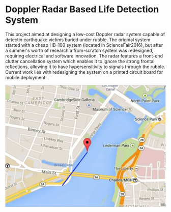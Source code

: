 # Doppler Radar Based Life Detection System

This project aimed at designing a low-cost Doppler radar system capable of detectin earthquake victims buried under rubble. The original system started with a cheap HB-100 system (located in ScienceFair2016), but after a summer's worth of research a from-scratch system was redesigned, requiring electrical and software innovation. The radar features a front-end clutter cancellation system which enables it to ignore the strong frontal reflections, allowing it to have hypersensitivity to signals through the rubble. Current work lies with redesigning the system on a printed circuit board for mobile deployment. 


![alt text](https://github.com/SachinKonan/FreshExpress/blob/master/FreshExpressMASTER/gmap.png "Map with Geomarker")
